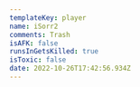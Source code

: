 ```yaml
---
templateKey: player
name: iSorr2
comments: Trash
isAFK: false
runsInGetsKilled: true
isToxic: false
date: 2022-10-26T17:42:56.934Z
---
```

